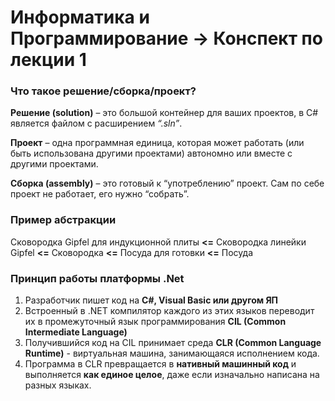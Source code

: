 # Информатика и Программирование -> Конспект по лекции 1
### Что такое решение/сборка/проект?
**Решение (solution)** – это большой контейнер для ваших проектов, в C# является файлом с расширением *“.sln”*.

**Проект** – одна программная единица, которая может работать (или быть использована другими проектами) автономно или вместе с другими проектами.

**Сборка (assembly)** – это готовый к “употреблению” проект. Сам по себе проект не работает, его нужно “собрать”.
### Пример абстракции
Сковородка Gipfel для индукционной плиты **<=** Сковородка линейки Gipfel **<=**
Сковородка **<=** Посуда для готовки **<=** Посуда

### Принцип работы платформы .Net
1. Разработчик пишет код на **C#, Visual Basic или другом ЯП**
2. Встроенный в .NET компилятор каждого из этих языков переводит их в промежуточный язык программирования **CIL (Common Intermediate Language)**
3. Получившийся код на CIL принимает среда **CLR (Common Language Runtime)** - виртуальная машина, занимающаяся исполнением кода.
4. Программа в CLR превращается в **нативный машинный код** и выполняется **как единое целое**, даже если изначально написана на разных языках.
